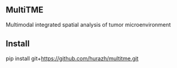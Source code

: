 ## MultiTME
Multimodal integrated spatial analysis of tumor microenvironment

## Install
pip install git+https://github.com/hurazh/multitme.git